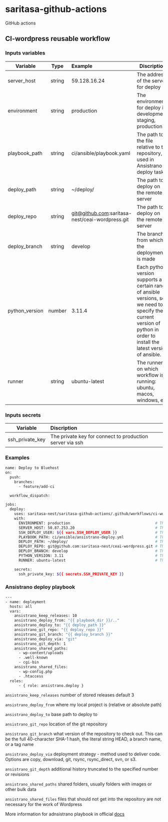 # saritasa-github-actions
GitHub actions

## CI-wordpress reusable workflow

### Inputs variables

| Variable       | Type          | Example                  | Discription                                                     |
| ---------------|:-------------:| :------------------------|-----------------------------------------------------------------|
| server_host    | string        | 59.128.16.24             | The address of the server for deploy                            |
| environment    | string        | production               | The environment for deploy i.e development, staging, production |
| playbook_path  | string        | ci/ansible/playbook.yaml | The path to the file relative to the repository, used in Ansistrano deploy task |
| deploy_path    | string        | ~/deploy/                | The path to deploy on the remote server |
| deploy_repo    | string        | git@github.com:saritasa-nest/ceai-wordpress.git | The path to deploy on the remote server |
| deploy_branch  | string        | develop | The branch from which the deployment is made  |
| python_version | number        | 3.11.4 | Each python version supports a certain range of ansible versions, so we need to specify the current version of python in order to install the latest version of ansible. |
| runner         | string        | ubuntu-latest | The runner on which workflow is running: ubuntu, macos, windows, etc |

### Inputs secrets

| Variable       | Discription                                                    |
| ---------------|:---------------------------------------------------------------|
| ssh_private_key | The private key for connect to production server via ssh      |

### Examples

```bash
name: Deploy to Bluehost
on:
  push:
    branches:
      - feature/add-ci

  workflow_dispatch:

jobs:
  deploy:
    uses: saritasa-nest/saritasa-github-actions/.github/workflows/ci-wordpress.yaml@v2.4-dev.1
    with:
      ENVIRONMENT: production                                      # The Environment for deploy
      SERVER_HOST: 50.87.253.20                                    # The pruduction server
      SSH_DEPLOY_USER: ${{ vars.SSH_DEPLOY_USER }}                 # The username for for connect to production server via ssh
      PLAYBOOK_PATH: ci/ansible/ansistrano-deploy.yml              # The path to the file relative to the repository
      DEPLOY_PATH: ~/deploy/                                       # The path to deploy on the production server
      DEPLOY_REPO: git@github.com:saritasa-nest/ceai-wordpress.git # The repository for deploy
      DEPLOY_BRANCH: develop                                       # The branche for deploy
      PYTHON_VERSION: 3.11                                         # The version of python
      RUNNER: ubuntu-latest                                        # The type of github runner

    secrets:
      ssh_private_key: ${{ secrets.SSH_PRIVATE_KEY }}

```

### Ansistrano deploy playbook

```bash
---
- name: deployment
  hosts: all
  vars:
    ansistrano_keep_releases: 10
    ansistrano_deploy_from: "{{ playbook_dir }}/.."
    ansistrano_deploy_to: "{{ deploy_path }}"
    ansistrano_git_repo: "{{ deploy_repo }}"
    ansistrano_git_branch: "{{ deploy_branch }}"
    ansistrano_deploy_via: "git"
    ansistrano_git_depth: 1
    ansistrano_shared_paths:
      - wp-content/uploads
      - .well-known
      - cgi-bin
    ansistrano_shared_files:
      - wp-config.php
      - .htaccess
  roles:
      - { role: ansistrano.deploy }
```
`ansistrano_keep_releases` number of stored releases default 3

`ansistrano_deploy_from` where my local project is (relative or absolute path)

`ansistrano_deploy_to` base path to deploy to

`ansistrano_git_repo` location of the git repository

`ansistrano_git_branch` what version of the repository to check out. This can be the full 40-character SHA-1 hash, the literal string HEAD, a branch name, or a tag name

`ansistrano_deploy_via` deployment strategy - method used to deliver code. Options are copy, download, git, rsync, rsync_direct, svn, or s3.

`ansistrano_git_depth` additional history truncated to the specified number or revisions

`ansistrano_shared_paths` shared folders, usually folders with images or other bulk data

`ansistrano_shared_files` files that should not get into the repository are not necessary for the work of Wordpress


More information for adnsistrano playbook in official [docs](https://github.com/ansistrano/deploy/blob/master/README.md)

